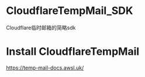 # CloudflareTempMail_SDK
Cloudflare临时邮箱的简略sdk

# Install CloudflareTempMail
https://temp-mail-docs.awsl.uk/
